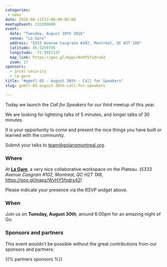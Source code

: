 ```yaml
---
categories:
 - news
date: 2016-08-11T23:00:00-05:00
meetupEvent: 233300680
event:
  date: "Tuesday, August 30th 2016"
  venue: "La Gare"
  address: "5333 Avenue Casgrain #102, Montréal, QC H2T 1X6"
  latitude: 45.5259795
  longitude: -73.5951137
  map_link: https://goo.gl/maps/WvHY5fxdrx42
  zoom: 17
sponsors:
  - intel-security
  - la-gare
title: "#gomtl-03 - August 30th - Call for Speakers"
slug: gomtl-03-august-30th-call-for-speakers

---
```


Today we launch the _Call for Speakers_ for our third meetup of this year.

We are looking for lightning talks of 5 minutes, and longer talks of 30 minutes.

It is your opportunity to come and present the nice things you have built or
learned with the community.

Submit your talks to <a
href="mailto:team@golangmontreal.org">team@golangmontreal.org</a>.

<!--more-->

### Where

At [**La Gare**](https://garemtl.com/en/), a very nice collaborative workspace
on the Plateau. (_5333 Avenue Casgrain #102, Montréal, QC H2T 1X6_,
https://goo.gl/maps/WvHY5fxdrx42)

Please indicate your presence via the RSVP widget above.


### When

Join us on **Tuesday, August 30th**, around 6:00pm for an amazing night of Go.


### Sponsors and partners

This event wouldn't be possible without the great contributions from our sponsors and partners:

{{% partners sponsors %}}

<!--We would also like to warmly thank our **partners** for this meetup:-->
